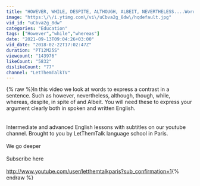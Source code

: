 ```yaml
---
title: "HOWEVER, WHILE, DESPITE, ALTHOUGH, ALBEIT, NEVERTHELESS....Words to show a contrast"
image: "https:\/\/i.ytimg.com\/vi\/uCbva2g_8dw\/hqdefault.jpg"
vid_id: "uCbva2g_8dw"
categories: "Education"
tags: ["However","while","whereas"]
date: "2021-09-13T09:04:26+03:00"
vid_date: "2018-02-22T17:02:47Z"
duration: "PT12M25S"
viewcount: "143976"
likeCount: "5832"
dislikeCount: "77"
channel: "LetThemTalkTV"
---
```

{% raw %}In this video we look at words to express a contrast in a sentence. Such as however, nevertheless, although, though, while, whereas, despite, in spite of and Albeit. You will need these to express your argument clearly both in spoken and written English.<br /><br /><br />Intermediate and advanced English lessons with subtitles on our youtube channel. Brought to you by LetThemTalk language school in Paris.<br /><br />We go deeper<br /><br />Subscribe here <br /><br /><a rel="nofollow" target="blank" href="http://www.youtube.com/user/letthemtalkparis?sub_confirmation=1">http://www.youtube.com/user/letthemtalkparis?sub_confirmation=1</a>{% endraw %}
